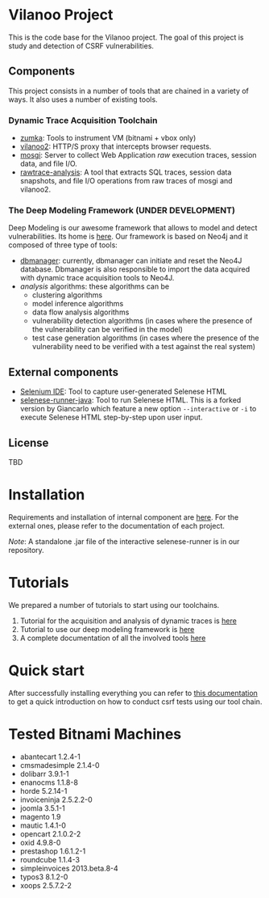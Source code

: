 # Vilanoo Project

This is the code base for the Vilanoo project. The goal of this project is study and detection of CSRF vulnerabilities.

## Components

This project consists in a number of tools that are chained in a variety of ways. It also uses a number of existing tools.

### Dynamic Trace Acquisition Toolchain

 * [zumka](zumka/README.md): Tools to instrument VM (bitnami + vbox only)
 * [vilanoo2](vilanoo2/src/README.md): HTTP/S proxy that intercepts browser requests.
 * [mosgi](mosgi/README.md): Server to collect Web Application *raw* execution traces, session data, and file I/O.
 * [rawtrace-analysis](rawtrace-analysis/README.md): A tool that extracts SQL traces, session data snapshots, and file I/O operations from raw traces of mosgi and vilanoo2.



 
### The Deep Modeling Framework  (UNDER DEVELOPMENT)

Deep Modeling is our awesome framework that allows to model and detect vulnerabilities. Its home is [here](deep-modeling/README.md). Our framework is based on Neo4j and it composed of three type of tools:

 * [dbmanager](deep-modeling/README.md): currently, dbmanager can initiate and reset the Neo4J database. Dbmanager is also responsible to import the data acquired with dynamic trace acquisition tools to Neo4J.
 * *analysis* algorithms: these algorithms can be
   * clustering algorithms
   * model inference algorithms
   * data flow analysis algorithms
   * vulnerability detection algorithms (in cases where the presence of the vulnerability can be verified in the model)
   * test case generation algorithms (in cases where the presence of the vulnerability need to be verified with a test against the real system)


## External components
 
 * [Selenium IDE](http://www.seleniumhq.org/download/): Tool to capture 
 user-generated Selenese HTML
 * [selenese-runner-java](https://github.com/tgianko/selenese-runner-java/tree/newfeat/interactive): 
 Tool to run Selenese HTML. This is a forked version by Giancarlo which feature
 a new option `--interactive` or `-i` to execute Selenese HTML step-by-step
 upon user input.


## License
  TBD

# Installation

Requirements and installation of internal component are [here](./docs/INSTALL.md).
For the external ones, please refer to the documentation of each project.

*Note*: A standalone .jar file of the interactive selenese-runner is in our 
repository.

# Tutorials

We prepared a number of tutorials to start using our toolchains. 

 1. Tutorial for the acquisition and analysis of dynamic traces is [here](docs/TRACE_ACQUISITION.md)
 2. Tutorial to use our deep modeling framework is [here](docs/DEEP_MODELING.md)
 3. A complete documentation of all the involved tools [here](./docs/TOOLCHAIN_ELEMENTS.md)

# Quick start

After successfully installing everything you can refer to [this documentation](./docs/RUN_TEST.md) 
to get a quick introduction on how to conduct csrf tests using our tool chain.



# Tested Bitnami Machines

* abantecart         1.2.4-1
* cmsmadesimple      2.1.4-0
* dolibarr       3.9.1-1
* enanocms       1.1.8-8
* horde          5.2.14-1
* invoiceninja       2.5.2.2-0
* joomla             3.5.1-1
* magento            1.9
* mautic             1.4.1-0
* opencart       2.1.0.2-2
* oxid           4.9.8-0
* prestashop         1.6.1.2-1
* roundcube      1.1.4-3
* simpleinvoices         2013.beta.8-4
* typos3             8.1.2-0
* xoops          2.5.7.2-2
